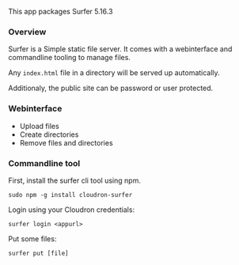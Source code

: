 This app packages Surfer <upstream>5.16.3</upstream>

### Overview

Surfer is a Simple static file server. It comes with a webinterface and commandline tooling to manage files.

Any `index.html` file in a directory will be served up automatically.

Additionaly, the public site can be password or user protected.

### Webinterface

 * Upload files
 * Create directories
 * Remove files and directories

### Commandline tool

First, install the surfer cli tool using npm.

    sudo npm -g install cloudron-surfer


Login using your Cloudron credentials:

    surfer login <appurl>


Put some files:

    surfer put [file]
